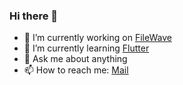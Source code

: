 ### Hi there 👋

- 🔭 I’m currently working on [FileWave](https://www.filewave.com/)
- 🌱 I’m currently learning [Flutter](https://flutter.dev/)
- 💬 Ask me about anything
- 📫 How to reach me: [Mail](mailto:khamian@gmail.com)

<!--
**damianwojcik/damianwojcik** is a ✨ _special_ ✨ repository because its `README.md` (this file) appears on your GitHub profile.

Here are some ideas to get you started:

- 🔭 I’m currently working on ...
- 🌱 I’m currently learning ...
- 👯 I’m looking to collaborate on ...
- 🤔 I’m looking for help with ...
- 💬 Ask me about ...
- 📫 How to reach me: ...
- 😄 Pronouns: ...
- ⚡ Fun fact: ...
-->
